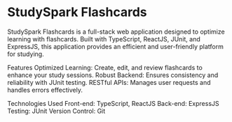 # StudySpark Flashcards
StudySpark Flashcards is a full-stack web application designed to optimize learning with flashcards. Built with TypeScript, ReactJS, JUnit, and ExpressJS, this application provides an efficient and user-friendly platform for studying.

Features
Optimized Learning: Create, edit, and review flashcards to enhance your study sessions.
Robust Backend: Ensures consistency and reliability with JUnit testing.
RESTful APIs: Manages user requests and handles errors effectively.

Technologies Used
Front-end: TypeScript, ReactJS
Back-end: ExpressJS
Testing: JUnit
Version Control: Git
